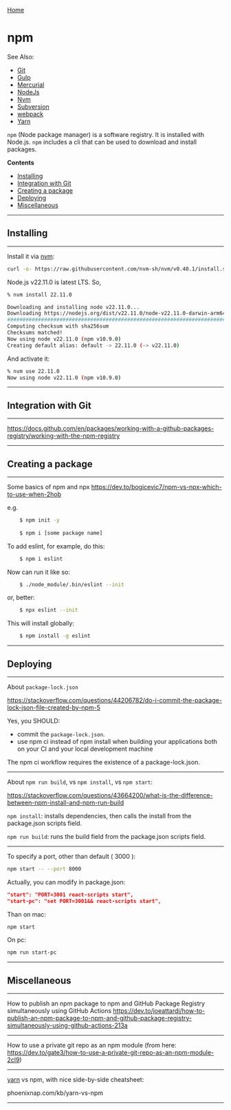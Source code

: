 [Home](Readme.md)
# npm

See Also:

 - [Git](Git.md)
 - [Gulp](Gulp.md)
 - [Mercurial](Mercurial.md)
 - [NodeJs](NodeJs.md)
 - [Nvm](Nvm.md)
 - [Subversion](Subversion.md)
 - [webpack](Webpack.md)
 - [Yarn](Yarn.md)
 
`npm` (Node package manager) is a software registry. It is installed with Node.js.
`npm` includes a cli that can be used to download and install packages.

**Contents**

- [Installing](Npm.md#installing)
- [Integration with Git](Npm.md#integration-with-git)
- [Creating a package](Npm.md#creating-a-package)
- [Deploying](Npm.md#deploying)
- [Miscellaneous](Npm.md#miscellaneous)

---

## Installing 

---

Install it via [nvm](Nvm.md):

```bash
curl -o- https://raw.githubusercontent.com/nvm-sh/nvm/v0.40.1/install.sh | bash
```

Node.js v22.11.0 is latest LTS. So,

```bash
% nvm install 22.11.0

Downloading and installing node v22.11.0...
Downloading https://nodejs.org/dist/v22.11.0/node-v22.11.0-darwin-arm64.tar.xz...
######################################################################### 100.0%
Computing checksum with sha256sum
Checksums matched!
Now using node v22.11.0 (npm v10.9.0)
Creating default alias: default -> 22.11.0 (-> v22.11.0)
```

And activate it:

```bash
% nvm use 22.11.0
Now using node v22.11.0 (npm v10.9.0)
```

---

## Integration with Git

---

https://docs.github.com/en/packages/working-with-a-github-packages-registry/working-with-the-npm-registry




---

## Creating a package

---

Some basics of npm and npx
https://dev.to/bogicevic7/npm-vs-npx-which-to-use-when-2hob

e.g.

```bash
    $ npm init -y
    
    $ npm i [some package name]
```

To add eslint, for example, do this:

```bash
    $ npm i eslint
```

Now can run it like so:
    
```bash
    $ ./node_module/.bin/eslint --init
```

or, better:    
    
```bash
    $ npx eslint --init
```

This will install globally:    
    
```bash
    $ npm install -g eslint
```

---

## Deploying

---

About `package-lock.json`

https://stackoverflow.com/questions/44206782/do-i-commit-the-package-lock-json-file-created-by-npm-5

Yes, you SHOULD:

- commit the `package-lock.json`.
- use npm ci instead of npm install when building your applications both on your CI and your local development machine

The npm ci workflow requires the existence of a package-lock.json.

---

About `npm run build`, vs `npm install`, vs `npm start`:

https://stackoverflow.com/questions/43664200/what-is-the-difference-between-npm-install-and-npm-run-build

`npm install`: installs dependencies, then calls the install from the package.json scripts field.

`npm run build`: runs the build field from the package.json scripts field.

---

To specify a port, other than default ( 3000 ):

```bash
npm start -- --port 8000
```

Actually, you can modify in package.json:

```json
"start": "PORT=3001 react-scripts start",
"start-pc": "set PORT=3001&& react-scripts start",
```

Than on mac:

```bash
npm start
```

On pc:

```bash
npm run start-pc
```

---

## Miscellaneous

---

How to publish an npm package to npm and GitHub Package Registry simultaneously using GitHub Actions
https://dev.to/joeattardi/how-to-publish-an-npm-package-to-npm-and-github-package-registry-simultaneously-using-github-actions-213a

---

How to use a private git repo as an npm module
(from here: https://dev.to/gate3/how-to-use-a-private-git-repo-as-an-npm-module-2cl9)

---

[yarn](Yarn.md) vs npm, with nice side-by-side cheatsheet:

phoenixnap.com/kb/yarn-vs-npm

---
